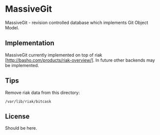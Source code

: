 # MassiveGit

MassiveGit - revision controlled database which implements Git Object Model.

## Implementation

MassiveGit currently implemented on top of riak [http://basho.com/products/riak-overview/].
In future other backends may be implemented.


## Tips

Remove riak data from this directory:

`/var/lib/riak/bitcask`


## License

Should be here.

